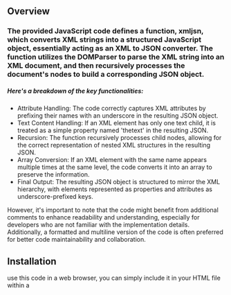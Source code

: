 ## Overview

<h3>The provided JavaScript code defines a function, xmljsn, which converts XML strings into a structured JavaScript object, essentially acting as an XML to JSON converter. The function utilizes the DOMParser to parse the XML string into an XML document, and then recursively processes the document's nodes to build a corresponding JSON object.</h3>

<h5>Here's a breakdown of the key functionalities:</h5>

<ul>
<li>Attribute Handling: The code correctly captures XML attributes by prefixing their names with an underscore in the resulting JSON object.</li>
<li>Text Content Handling: If an XML element has only one text child, it is treated as a simple property named 'thetext' in the resulting JSON.</li>
<li>Recursion: The function recursively processes child nodes, allowing for the correct representation of nested XML structures in the resulting JSON.</li>
<li>Array Conversion: If an XML element with the same name appears multiple times at the same level, the code converts it into an array to preserve the information.</li>
<li>Final Output: The resulting JSON object is structured to mirror the XML hierarchy, with elements represented as properties and attributes as underscore-prefixed keys.</li>
</ul>

However, it's important to note that the code might benefit from additional comments to enhance readability and understanding, especially for developers who are not familiar with the implementation details. Additionally, a formatted and multiline version of the code is often preferred for better code maintainability and collaboration.

## Installation
use this code in a web browser, you can simply include it in your HTML file within a <script> tag. For example:

```
<!DOCTYPE html>
<html lang="en">
<head>
  <meta charset="UTF-8">
  <meta name="viewport" content="width=device-width, initial-scale=1.0">
  <title>Your HTML Page</title>
  <!-- Include the external script -->
  <script src="xmljson.js"></script>
</head>
<body>
  <!-- Your HTML content goes here -->

  <!-- Example usage of the xml2json functionality -->
  <script>
    // Assuming xmljson.js defines a function called xml2json
    const xmlString = '<root><item id="1">Hello</item><item id="2">World</item></root>';
    const jsonObject = xmljson(xmlString);
    console.log(jsonObject);
  </script>
</body>
</html>
```
## usage
```
  <script>
    // Assuming xmljson.js defines a function called xmljson
    const xmlString = '<root><item id="1">Hello</item><item id="2">World</item></root>';
    const jsonObject = xmljson(xmlString);
    console.log(jsonObject);
  </script>
```
## Example XML

```
<?xml version="1.0" encoding="UTF-8"?>
<library>
  <book id="001" category="Fiction">
    <title lang="en">The Great Gatsby</title>
    <author>
      <name>F. Scott Fitzgerald</name>
      <nationality>American</nationality>
    </author>
    <published year="1925" month="April" />
    <price currency="USD">15.99</price>
    <availability>
      <inStock>true</inStock>
      <quantity>50</quantity>
    </availability>
  </book>
  <book id="002" category="Non-Fiction">
    <title lang="en">Sapiens: A Brief History of Humankind</title>
    <author>
      <name>Yuval Noah Harari</name>
      <nationality>Israeli</nationality>
    </author>
    <published year="2014" />
    <price currency="USD">21.99</price>
    <availability>
      <inStock>false</inStock>
      <quantity>0</quantity>
    </availability>
  </book>
  <book id="003" category="Science Fiction">
    <title lang="en">Dune</title>
    <author>
      <name>Frank Herbert</name>
      <nationality>American</nationality>
    </author>
    <published year="1965" month="August" />
    <price currency="USD">18.99</price>
    <availability>
      <inStock>true</inStock>
      <quantity>30</quantity>
    </availability>
  </book>
</library>

```
## Example JSON

```
{
  "library": {
    "book": [
      {
        "_id": "001",
        "_category": "Fiction",
        "title": {
          "_lang": "en",
          "thetext": "The Great Gatsby"
        },
        "author": {
          "name": {
            "thetext": "F. Scott Fitzgerald"
          },
          "nationality": {
            "thetext": "American"
          }
        },
        "published": {
          "_year": "1925",
          "_month": "April"
        },
        "price": {
          "_currency": "USD",
          "thetext": "15.99"
        },
        "availability": {
          "inStock": {
            "thetext": "true"
          },
          "quantity": {
            "thetext": "50"
          }
        }
      },
      {
        "_id": "002",
        "_category": "Non-Fiction",
        "title": {
          "_lang": "en",
          "thetext": "Sapiens: A Brief History of Humankind"
        },
        "author": {
          "name": {
            "thetext": "Yuval Noah Harari"
          },
          "nationality": {
            "thetext": "Israeli"
          }
        },
        "published": {
          "_year": "2014"
        },
        "price": {
          "_currency": "USD",
          "thetext": "21.99"
        },
        "availability": {
          "inStock": {
            "thetext": "false"
          },
          "quantity": {
            "thetext": "0"
          }
        }
      },
      {
        "_id": "003",
        "_category": "Science Fiction",
        "title": {
          "_lang": "en",
          "thetext": "Dune"
        },
        "author": {
          "name": {
            "thetext": "Frank Herbert"
          },
          "nationality": {
            "thetext": "American"
          }
        },
        "published": {
          "_year": "1965",
          "_month": "August"
        },
        "price": {
          "_currency": "USD",
          "thetext": "18.99"
        },
        "availability": {
          "inStock": {
            "thetext": "true"
          },
          "quantity": {
            "thetext": "30"
          }
        }
      }
    ]
  }
}

